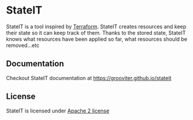 # StateIT

StateIT is a tool inspired by [Terraform](https://www.terraform.io/). StateIT creates resources and keep their state so it can keep track of them. Thanks to the stored state, StateIT knows what resources have been applied so far, what resources should be removed...etc 

## Documentation

Checkout StateIT documentation at https://grooviter.github.io/stateit

## License

StateIT is licensed under [Apache 2 license](http://www.apache.org/licenses/LICENSE-2.0)